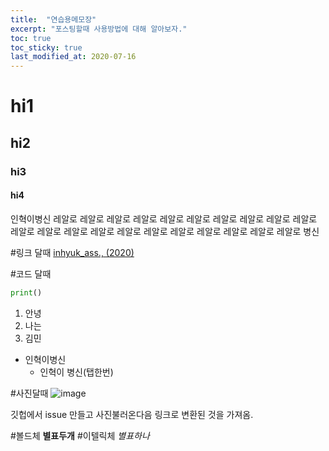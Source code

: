 ```yaml
---
title:  "연습용메모장" 
excerpt: "포스팅할때 사용방법에 대해 알아보자." 
toc: true 
toc_sticky: true  
last_modified_at: 2020-07-16
---
```



# hi1

## hi2

### hi3

#### hi4

인혁이병신 레알로 레알로 레알로 레알로 레알로 레알로 레알로 레알로 레알로 레알로 레알로 레알로 레알로 레알로 레알로 레알로 레알로 레알로 레알로 레알로 
레알로 
병신

#링크 달때
[inhyuk_ass., (2020)](https://google.com)

#코드 달때
```python
print()
```

1. 안녕
2. 나는
3. 김민

* 인혁이병신
    * 인혁이 병신(탭한번)

#사진달때
![image](https://user-images.githubusercontent.com/47516855/87444557-e7084f00-c631-11ea-867e-d852d49789e5.png)

깃헙에서 issue 만들고 사진불러온다음 링크로 변환된 것을 가져옴.

#볼드체
**별표두개**
#이텔릭체
*별표하나*

